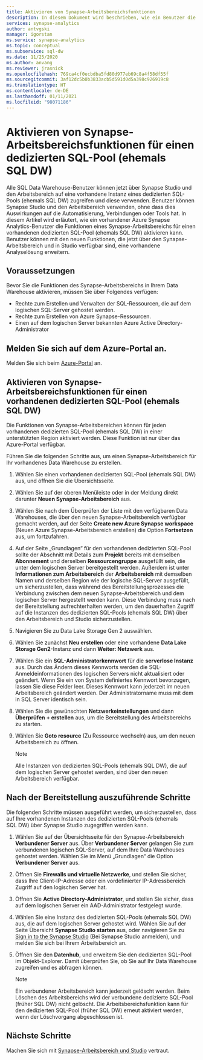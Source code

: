 ```yaml
---
title: Aktivieren von Synapse-Arbeitsbereichsfunktionen
description: In diesem Dokument wird beschrieben, wie ein Benutzer die Funktionen eines Synapse-Arbeitsbereichs in einem vorhandenen dedizierten SQL-Pool (ehemals SQL DW) aktivieren kann.
services: synapse-analytics
author: antvgski
manager: igorstan
ms.service: synapse-analytics
ms.topic: conceptual
ms.subservice: sql-dw
ms.date: 11/25/2020
ms.author: anvang
ms.reviewer: jrasnick
ms.openlocfilehash: 769ca4cf0ecbdba5fd80d977eb69c8a4f58df55f
ms.sourcegitcommit: 3af12dc5b0b3833acb5d591d0d5a398c926919c8
ms.translationtype: HT
ms.contentlocale: de-DE
ms.lasthandoff: 01/11/2021
ms.locfileid: "98071186"
---
```

# <a name="enabling-synapse-workspace-features-for-a-dedicated-sql-pool-formerly-sql-dw"></a>Aktivieren von Synapse-Arbeitsbereichsfunktionen für einen dedizierten SQL-Pool (ehemals SQL DW)

Alle SQL Data Warehouse-Benutzer können jetzt über Synapse Studio und den Arbeitsbereich auf eine vorhandene Instanz eines dedizierten SQL-Pools (ehemals SQL DW) zugreifen und diese verwenden. Benutzer können Synapse Studio und den Arbeitsbereich verwenden, ohne dass dies Auswirkungen auf die Automatisierung, Verbindungen oder Tools hat. In diesem Artikel wird erläutert, wie ein vorhandener Azure Synapse Analytics-Benutzer die Funktionen eines Synapse-Arbeitsbereichs für einen vorhandenen dedizierten SQL-Pool (ehemals SQL DW) aktivieren kann. Benutzer können mit den neuen Funktionen, die jetzt über den Synapse-Arbeitsbereich und in Studio verfügbar sind, eine vorhandene Analyselösung erweitern.   

## <a name="prerequisites"></a>Voraussetzungen
Bevor Sie die Funktionen des Synapse-Arbeitsbereichs in Ihrem Data Warehouse aktivieren, müssen Sie über Folgendes verfügen:
- Rechte zum Erstellen und Verwalten der SQL-Ressourcen, die auf dem logischen SQL-Server gehostet werden.
- Rechte zum Erstellen von Azure Synapse-Ressourcen.
- Einen auf dem logischen Server bekannten Azure Active Directory-Administrator

## <a name="sign-in-to-the-azure-portal"></a>Melden Sie sich auf dem Azure-Portal an.

Melden Sie sich beim [Azure-Portal](https://portal.azure.com/) an.

## <a name="enabling-synapse-workspace-features-for-an-existing-dedicated-sql-pool-formerly-sql-dw"></a>Aktivieren von Synapse-Arbeitsbereichsfunktionen für einen vorhandenen dedizierten SQL-Pool (ehemals SQL DW)

Die Funktionen von Synapse-Arbeitsbereichen können für jeden vorhandenen dedizierten SQL-Pool (ehemals SQL DW) in einer unterstützten Region aktiviert werden. Diese Funktion ist nur über das Azure-Portal verfügbar.

Führen Sie die folgenden Schritte aus, um einen Synapse-Arbeitsbereich für Ihr vorhandenes Data Warehouse zu erstellen.
1. Wählen Sie einen vorhandenen dedizierten SQL-Pool (ehemals SQL DW) aus, und öffnen Sie die Übersichtsseite.
2. Wählen Sie auf der oberen Menüleiste oder in der Meldung direkt darunter **Neuen Synapse-Arbeitsbereich** aus.
3. Wählen Sie nach dem Überprüfen der Liste mit den verfügbaren Data Warehouses, die über den neuen Synapse-Arbeitsbereich verfügbar gemacht werden, auf der Seite **Create new Azure Synapse workspace** (Neuen Azure Synapse-Arbeitsbereich erstellen) die Option **Fortsetzen** aus, um fortzufahren.
4. Auf der Seite „Grundlagen“ für den vorhandenen dedizierten SQL-Pool sollte der Abschnitt mit Details zum **Projekt** bereits mit demselben **Abonnement** und derselben **Ressourcengruppe** ausgefüllt sein, die unter dem logischen Server bereitgestellt werden. Außerdem ist unter **Informationen zum Arbeitsbereich** der **Arbeitsbereich** mit demselben Namen und derselben Region wie der logische SQL-Server ausgefüllt, um sicherzustellen, dass während des Bereitstellungsprozesses die Verbindung zwischen dem neuen Synapse-Arbeitsbereich und dem logischen Server hergestellt werden kann. Diese Verbindung muss nach der Bereitstellung aufrechterhalten werden, um den dauerhaften Zugriff auf die Instanzen des dedizierten SQL-Pools (ehemals SQL DW) über den Arbeitsbereich und Studio sicherzustellen.
5. Navigieren Sie zu Data Lake Storage Gen 2 auswählen.
6. Wählen Sie zunächst **Neu erstellen** oder eine vorhandene **Data Lake Storage Gen2**-Instanz und dann **Weiter: Netzwerk** aus.
7. Wählen Sie ein **SQL-Administratorkennwort** für die **serverlose Instanz** aus. Durch das Ändern dieses Kennworts werden die SQL-Anmeldeinformationen des logischen Servers nicht aktualisiert oder geändert. Wenn Sie ein von System definiertes Kennwort bevorzugen, lassen Sie diese Felder leer. Dieses Kennwort kann jederzeit im neuen Arbeitsbereich geändert werden. Der Administratorname muss mit dem in SQL Server identisch sein.
8. Wählen Sie die gewünschten **Netzwerkeinstellungen** und dann **Überprüfen + erstellen** aus, um die Bereitstellung des Arbeitsbereichs zu starten.
9. Wählen Sie **Goto resource** (Zu Ressource wechseln) aus, um den neuen Arbeitsbereich zu öffnen.

    > [!NOTE]
    > Alle Instanzen von dedizierten SQL-Pools (ehemals SQL DW), die auf dem logischen Server gehostet werden, sind über den neuen Arbeitsbereich verfügbar.

## <a name="post-provisioning-steps"></a>Nach der Bereitstellung auszuführende Schritte
Die folgenden Schritte müssen ausgeführt werden, um sicherzustellen, dass auf Ihre vorhandenen Instanzen des dedizierten SQL-Pools (ehemals SQL DW) über Synapse Studio zugegriffen werden kann.
1. Wählen Sie auf der Übersichtsseite für den Synapse-Arbeitsbereich **Verbundener Server** aus. Über **Verbundener Server** gelangen Sie zum verbundenen logischen SQL-Server, auf dem Ihre Data Warehouses gehostet werden. Wählen Sie im Menü „Grundlagen“ die Option **Verbundener Server** aus.
2. Öffnen Sie **Firewalls und virtuelle Netzwerke**, und stellen Sie sicher, dass Ihre Client-IP-Adresse oder ein vordefinierter IP-Adressbereich Zugriff auf den logischen Server hat.
3. Öffnen Sie **Active Directory-Administrator**, und stellen Sie sicher, dass auf dem logischen Server ein AAD-Administrator festgelegt wurde.
4. Wählen Sie eine Instanz des dedizierten SQL-Pools (ehemals SQL DW) aus, die auf dem logischen Server gehostet wird. Wählen Sie auf der Seite Übersicht **Synapse Studio starten** aus, oder navigieren Sie zu [Sign in to the Synapse Studio](https://web.azuresynapse.net) (Bei Synapse Studio anmelden), und melden Sie sich bei Ihrem Arbeitsbereich an.

5. Öffnen Sie den **Datenhub**, und erweitern Sie den dedizierten SQL-Pool im Objekt-Explorer. Damit überprüfen Sie, ob Sie auf Ihr Data Warehouse zugreifen und es abfragen können.

    > [!NOTE] 
    > Ein verbundener Arbeitsbereich kann jederzeit gelöscht werden. Beim Löschen des Arbeitsbereichs wird der verbundene dedizierte SQL-Pool (früher SQL DW) nicht gelöscht. Die Arbeitsbereichsfunktion kann für den dedizierten SQL-Pool (früher SQL DW) erneut aktiviert werden, wenn der Löschvorgang abgeschlossen ist.

## <a name="next-steps"></a>Nächste Schritte
Machen Sie sich mit [Synapse-Arbeitsbereich und Studio](../get-started.md) vertraut.
